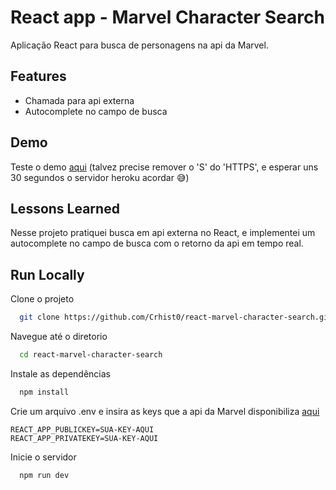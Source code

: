 # React app - Marvel Character Search

Aplicação React para busca de personagens na api da Marvel.

## Features

- Chamada para api externa
- Autocomplete no campo de busca

## Demo

Teste o demo [aqui](http://react-marvel-character-search.herokuapp.com/) (talvez precise remover o 'S' do 'HTTPS', e esperar uns 30 segundos o servidor heroku acordar 😅)

## Lessons Learned

Nesse projeto pratiquei busca em api externa no React, e implementei um autocomplete no campo de busca com o retorno da api em tempo real.

## Run Locally

Clone o projeto

```bash
  git clone https://github.com/Crhist0/react-marvel-character-search.git
```

Navegue até o diretorio

```bash
  cd react-marvel-character-search
```

Instale as dependências

```bash
  npm install
```

Crie um arquivo .env e insira as keys que a api da Marvel disponibiliza [aqui](https://developer.marvel.com/account)

```env
REACT_APP_PUBLICKEY=SUA-KEY-AQUI
REACT_APP_PRIVATEKEY=SUA-KEY-AQUI
```

Inicie o servidor

```bash
  npm run dev
```
